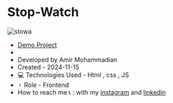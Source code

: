 # Stop-Watch

![stowa](https://github.com/user-attachments/assets/65a7f716-7bc2-4785-89d4-e23e5d2614a8)

  - [Demo Project](https://amirmohammadianaftah.github.io/Stop-Watch/)
  - 
- Developed by Amir Mohammadian
- Created - 2024-11-15
- 💻 Technologies Used - Html , css , JS
- ♀️ Role - Frontend
- How to reach me 📞 : with my [instagram](https://www.instagram.com/amirmohammadian.web) and [linkedin](https://www.linkedin.com/in/amir-mohammadian-aa571b31b/)

